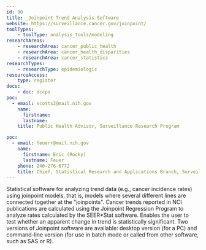 ```yaml
---
id: 90
title: _Joinpoint Trend Analysis Software
website: https://surveillance.cancer.gov/joinpoint/
toolTypes:
    - toolType: analysis_tools/modeling
researchAreas:
    - researchArea: cancer_public_health
    - researchArea: cancer_health_disparities
    - researchArea: cancer_statistics
researchTypes:
    - researchType: epidemiologic
resourceAccess:
    type: register
docs:
    - doc: dccps
poc:
  - email: scotts2@mail.nih.gov
    name:
      firstname: 
      lastname: 
    title: Public Health Advisor, Surveillance Research Program

poc:
  - email: feuerr@mail.nih.gov
    name:
      firstname: Eric (Rocky)
      lastname: Feuer
    phone: 240-276-6772
    title: Chief, Statistical Research and Applications Branch, Surveillance Research Program
---
```

Statistical software for analyzing trend data (e.g., cancer incidence rates) using joinpoint models, that is, models where several different lines are connected together at the "joinpoints".  Cancer trends reported in NCI publications are calculated using the Joinpoint Regression Program to analyze rates calculated by the SEER*Stat software. Enables the user to test whether an apparent change in trend is statistically significant. Two versions of Joinpoint software are available:  desktop version (for a PC) and command-line version (for use in batch mode or called from other software, such as SAS or R).
